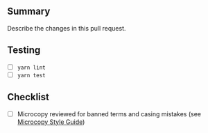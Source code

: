 ## Summary

Describe the changes in this pull request.

## Testing

- [ ] `yarn lint`
- [ ] `yarn test`

## Checklist

- [ ] Microcopy reviewed for banned terms and casing mistakes (see [Microcopy Style Guide](../docs/style-guide.md))
